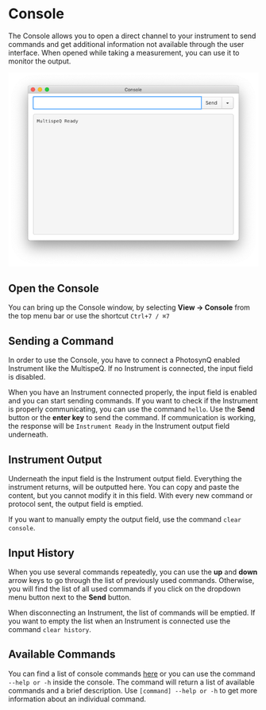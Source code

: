 # Console

The Console allows you to open a direct channel to your instrument to send commands and get additional information not available through the user interface. When opened while taking a measurement, you can use it to monitor the output.

![Console after running the command `hello` to test the Instrument connection](images/console-window.png)

## Open the Console

You can bring up the Console window, by selecting **View → Console** from the top menu bar or use the shortcut `Ctrl+7 / ⌘7`

## Sending a Command

In order to use the Console, you have to connect a PhotosynQ enabled Instrument like the MultispeQ. If no Instrument is connected, the input field is disabled.

When you have an Instrument connected properly, the input field is enabled and you can start sending commands. If you want to check if the Instrument is properly communicating, you can use the command `hello`. Use the **Send** button or the **enter key** to send the command. If communication is working, the response will be `Instrument Ready` in the Instrument output field underneath.

## Instrument Output

Underneath the input field is the Instrument output field. Everything the instrument returns, will be outputted here. You can copy and paste the content, but you cannot modify it in this field. With every new command or protocol sent, the output field is emptied.

If you want to manually empty the output field, use the command `clear console`.

## Input History

When you use several commands repeatedly, you can use the **up** and **down** arrow keys to go through the list of previously used commands. Otherwise, you will find the list of all used commands if you click on the dropdown menu button next to the **Send** button.

When disconnecting an Instrument, the list of commands will be emptied. If you want to empty the list when an Instrument is connected use the command `clear history`.

## Available Commands

You can find a list of console commands [here](instruments/console-commands) or you can use the command `--help or -h` inside the console. The command will return a list of available commands and a brief description. Use `[command] --help or -h` to get more information about an individual command.